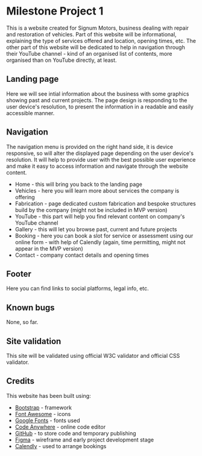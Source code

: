 # Milestone Project 1

This is a website created for Signum Motors, business dealing with repair and restoration of vehicles. Part of this website will be informational, explaining the type of services offered and location, opening times, etc. The other part of this website will be dedicated to help in navigation through their YouTube channel - kind of an organised list of contents, more organised than on YouTube directly, at least.

## Landing page

Here we will see intial information about the business with some graphics showing past and current projects. The page design is responding to the user device's resolution, to present the information in a readable and easily accessible manner.

## Navigation

The navigation menu is provided on the right hand side, it is device responsive, so will alter the displayed page depending on the user device's resolution. It will help to provide user with the best possible user experience and make it easy to access information and navigate through the website content.


- Home - this will bring you back to the landing page
- Vehicles - here you will learn more about services the company is offering
- Fabrication - page dedicated custom fabrication and bespoke structures build by the company (might not be included in MVP version)
- YouTube - this part will help you find relevant content on company's YouTube channel
- Gallery - this will let you browse past, current and future projects
- Booking - here you can book a slot for service or assessment using our online form - with help of Calendly (again, time permitting, might not appear in the MVP version)
- Contact - company contact details and opening times

## Footer

Here you can find links to social platforms, legal info, etc.

## Known bugs

None, so far.

## Site validation

This site will be validated using official W3C validator and official CSS validator.

## Credits

This website has been built using:

- [Bootstrap](https://www.bootstrapcdn.com/) - framework
- [Font Awesome](https://fontawesome.com/) - icons
- [Google Fonts](https://fonts.google.com/) - fonts used
- [Code Anywhere](https://codeanywhere.com/) - online code editor
- [GitHub](https://github.com/) - to store code and temporary publishing
- [Figma](https://www.figma.com/) - wireframe and early project development stage
- [Calendly](https://calendly.com/) - used to arrange bookings
